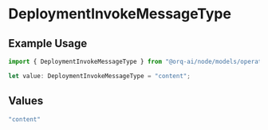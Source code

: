 # DeploymentInvokeMessageType

## Example Usage

```typescript
import { DeploymentInvokeMessageType } from "@orq-ai/node/models/operations";

let value: DeploymentInvokeMessageType = "content";
```

## Values

```typescript
"content"
```
